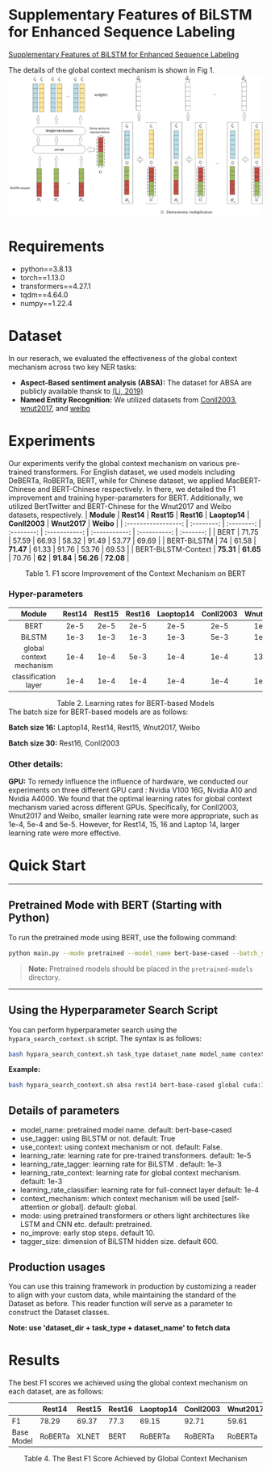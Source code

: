 # Supplementary Features of BiLSTM for Enhanced Sequence Labeling
[Supplementary Features of BiLSTM for Enhanced Sequence Labeling](https://arxiv.org/abs/2305.19928)

The details of the global context mechanism is shown in Fig 1. 
![work flow for the context mechanism](context_mechanism.jpg)

# Requirements
* python==3.8.13
* torch==1.13.0
* transformers==4.27.1
* tqdm==4.64.0
* numpy==1.22.4
# Dataset
In our reserach, we evaluated the effectiveness of the global context mechanism across two key NER tasks:
* **Aspect-Based sentiment analysis (ABSA):** The dataset for ABSA are publicly available thansk to  [(Li, 2019)](https://github.com/lixin4ever/BERT-E2E-ABSA/tree/master/data)
* **Named Entity Recognition:** We utilized datasets from [Conll2003](https://www.clips.uantwerpen.be/conll2003/ner/), [wnut2017](https://noisy-text.github.io/2017/emerging-rare-entities.html), and [weibo](https://github.com/OYE93/Chinese-NLP-Corpus/tree/master/NER/Weibo)

# Experiments

Our experiments verify the global context mechanism on various pre-trained transformers. For English dataset, we used models including DeBERTa, RoBERTa, BERT, while for Chinese dataset, we applied MacBERT-Chinese and BERT-Chinese  respectively. In there,  we  detailed the F1 improvement and training hyper-parameters for BERT. Additionally, we utilized BertTwitter and BERT-Chinese for the Wnut2017 and Weibo datasets, respectively. 
|     **Module**      | **Rest14** | **Rest15** | **Rest16** | **Laoptop14** | **Conll2003** | **Wnut2017** | **Weibo** |
| :-----------------: | :--------: | :--------: | :--------: | :-----------: | :-----------: | :----------: | :-------: |
|        BERT         |   71.75    |   57.59    |   66.93    |     58.32     |     91.49     |    53.77     |   69.69   |
|     BERT-BiLSTM     |     74     |   61.58    | **71.47**  |     61.33     |     91.76     |    53.76     |   69.53   |
| BERT-BiLSTM-Context | **75.31**  | **61.65**  |   70.76    |    **62**     |   **91.84**   |  **56.26**   | **72.08** |
<div align="center">
Table 1. F1 score Improvement of the Context Mechanism on BERT
</div>

### Hyper-parameters    
|        **Module**        | **Rest14** | **Rest15** | **Rest16** | **Laoptop14** | **Conll2003** | **Wnut2017** | **Weibo** |
| :----------------------: | :--------: | :--------: | :--------: | :-----------: | :-----------: | :----------: | :-------: |
|           BERT           |    2e-5    |    2e-5    |    2e-5    |     2e-5      |     2e-5      |     1e-5     |   2e-5    |
|          BiLSTM          |    1e-3    |    1e-3    |    1e-3    |     1e-3      |     5e-3      |     1e-3     |   5e-3    |
| global context mechanism |    1e-4    |    1e-4    |    5e-3    |     1e-4      |     1e-4      |     13-4     |   5e-3    |
|   classification layer   |    1e-4    |    1e-4    |    1e-4    |     1e-4      |     1e-4      |     1e-4     |   1e-4    |

<div align="center">
Table 2. Learning rates for BERT-based Models
</div>
The batch size for BERT-based models are as follows:

**Batch size 16:**  Laptop14, Rest14, Rest15, Wnut2017, Weibo

**Batch size 30:** Rest16, Conll2003  

### Other details:

**GPU:** To remedy influence the influence of hardware, we conducted our experiments on three different GPU card : Nvidia V100 16G, Nvidia A10 and Nvidia A4000. We found that the optimal learning rates for global context mechanism varied across different GPUs. Specifically, for Conll2003, Wnut2017 and Weibo, smaller learning rate were more appropriate, such as 1e-4, 5e-4 and 5e-5. However, for Rest14, 15, 16 and Laptop 14, larger learning rate were more effective.  
# Quick Start

---

## Pretrained Mode with BERT (Starting with Python)

To run the pretrained mode using BERT, use the following command:

```bash
python main.py --mode pretrained --model_name bert-base-cased --batch_size 32 --task_type absa --dataset_name rest14 --use_tagger True --use_context True
```

> **Note:** Pretrained models should be placed in the `pretrained-models` directory.

---

## Using the Hyperparameter Search Script

You can perform hyperparameter search using the `hypara_search_context.sh` script. The syntax is as follows:

```bash
bash hypara_search_context.sh task_type dataset_name model_name context_mechanism device
```

**Example:**

```bash
bash hypara_search_context.sh absa rest14 bert-base-cased global cuda:1
```

## Details of parameters

* model_name: pretrained model name.   default: bert-base-cased
* use_tagger: using BiLSTM or not. default: True
* use_context: using context mechanism or not. default: False.
* learning_rate: learning rate for pre-trained transformers. default: 1e-5
* learning_rate_tagger: learning rate for BiLSTM . default: 1e-3
* learning_rate_context: learning rate for global context mechanism. default: 1e-3
* learning_rate_classifier: learning rate for full-connect layer default: 1e-4
* context_mechanism: which context mechanism will be used [self-attention or global].  default: global.
* mode: using pretrained transformers or others light architectures like LSTM and CNN etc. default: pretrained.
* no_improve: early stop steps. default 10. 
* tagger_size: dimension of BiLSTM hidden size. default 600.

## Production usages   

You can use this training framework in production by customizing a reader to align with your custom data, while maintaining the standard of the Dataset as before. This reader function will serve as a parameter to construct the Dataset classes. 

**Note: use 'dataset_dir + task_type + dataset_name' to fetch data**

# Results

The best F1 scores we achieved using the global context mechanism on each dataset, are as follows:

|            | Rest14  | Rest15 | Rest16 | Laoptop14 | Conll2003 | Wnut2017 | Weibo        |
| ---------- | ------- | ------ | ------ | --------- | --------- | -------- | ------------ |
| F1         | 78.29   | 69.37  | 77.3   | 69.15     | 92.71     | 59.61    | 72.08        |
| Base Model | RoBERTa | XLNET  | BERT   | RoBERTa   | RoBERTa   | RoBERTa  | BERT-Chinese |
<div align="center">
Table 4. The Best F1 Score Achieved by Global Context Mechanism
</div>
